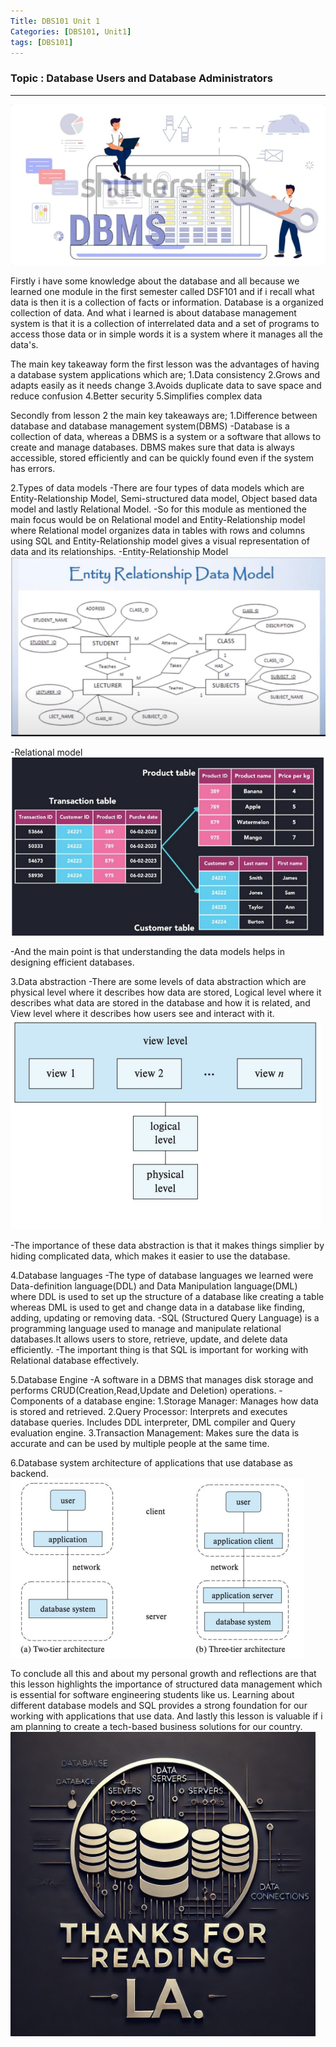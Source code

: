 ```yaml
---
Title: DBS101 Unit 1
Categories: [DBS101, Unit1]
tags: [DBS101]
---
```


### Topic : Database Users and Database Administrators
---
![alt text](images/image-3.png)

Firstly i have some knowledge about the database and all because we learned one module in the first semester called DSF101 and if i recall what data is then it is a collection of facts or information.
Database is a organized collection of data. And what i learned is about database management system is that it is a collection of interrelated data and a set of programs to access those data or in simple words it is a system where it manages all the data's.

The main key takeaway form the first lesson was the advantages of having a database system applications which are;
1.Data consistency
2.Grows and adapts easily as it needs change
3.Avoids duplicate data to save space and reduce confusion
4.Better security
5.Simplifies complex data

Secondly from lesson 2 the main key takeaways are;
1.Difference between database and database management system(DBMS)
-Database is a collection of data, whereas a DBMS is a system or a software that allows to create and manage databases. DBMS makes sure that data is always accessible, stored efficiently and can be quickly found even if the system has errors.

2.Types of data models
-There are four types of data models which are Entity-Relationship Model, Semi-structured data model, Object based data model and lastly Relational Model.
-So for this module as mentioned the main focus would be on Relational model and Entity-Relationship model where Relational model organizes data in tables with rows and columns using SQL and Entity-Relationship model gives a visual representation of data and its relationships.
-Entity-Relationship Model
![alt text](images/image.png)

-Relational model
![alt text](images/image-1.png)

-And the main point is that understanding the data models helps in designing efficient databases.

3.Data abstraction
-There are some levels of data abstraction which are physical level where it describes how data are stored, Logical level where it describes what data are stored in the database and how it is related, and View level where it describes how users see and interact with it.
![alt text](images/image-2.png)

-The importance of these data abstraction is that it makes things simplier by hiding complicated data, which makes it easier to use the database.

4.Database languages
-The type of database languages we learned were Data-definition language(DDL) and Data Manipulation language(DML) where DDL is used to set up the structure of a database like creating a table whereas DML is used to get and change data in a database like finding, adding, updating or removing data.
-SQL (Structured Query Language) is a programming language used to manage and manipulate relational databases.It allows users to store, retrieve, update, and delete data efficiently.
-The important thing is that SQL is important for working with Relational database effectively.

5.Database Engine
-A software in a DBMS that manages disk storage and performs CRUD(Creation,Read,Update and Deletion) operations.
-Components of a database engine:
 1.Storage Manager: Manages how data is stored and retrieved.
 2.Query Processor: Interprets and executes database queries. Includes DDL interpreter, DML compiler and Query evaluation engine.
 3.Transaction Management: Makes sure the data is accurate and can be used by multiple people at the same time.

6.Database system architecture of applications that use database as backend.
![alt text](images/image-4.png)

To conclude all this and about my personal growth and reflections are that this lesson highlights the importance of structured data management which is essential for software engineering students like us. Learning about different database models and SQL provides a strong foundation for our working with applications that use data. And lastly this lesson is valuable if i am planning to create a tech-based business solutions for our country.
![alt text](images/image-5.png)






